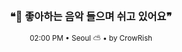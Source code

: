 <div align="center">

<br>

<h3>❝🎵 좋아하는 음악 들으며 쉬고 있어요❞</h3>

<sub>02:00 PM • Seoul ⛅ • by CrowRish</sub>

<br>

</div>